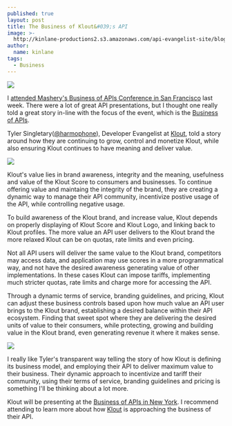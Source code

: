 ```yaml
---
published: true
layout: post
title: The Business of Klout&#039;s API
image: >-
  http://kinlane-productions2.s3.amazonaws.com/api-evangelist-site/blog/klout-logo.jpg
author:
  name: kinlane
tags:
  - Business
---
```

[![](https://kinlane-productions2.s3.amazonaws.com/api-evangelist/klout/klout-logo.jpg)](http://klout.com/)

I [attended Mashery's Business of APIs Conference in San Francisco](/2011/10/06/business-of-apis-conference-in-san-francisco-wrapup/ "attended the Business of APIs Conference in San Francisco") last week. There were a lot of great API presentations, but I thought one really told a great story in-line with the focus of the event, which is the [Business of APIs](/business_of_apis.php "Business of APIs").

Tyler Singletary([@harmophone](https://twitter.com/#!/harmophone "@harmophone")), Developer Evangelist at [Klout](http://klout.com/ "Klout"), told a story around how they are continuing to grow, control and monetize Klout, while also ensuring Klout continues to have meaning and deliver value.

[![](https://kinlane-productions2.s3.amazonaws.com/api-evangelist/klout/klout.JPG)](http://klout.com/)

Klout's value lies in brand awareness, integrity and the meaning, usefulness and value of the Klout Score to consumers and businesses. To continue offering value and maintaing the integrity of the brand, they are creating a dynamic way to manage their API community, incentivize postive usage of the API, while controlling negative usage.

To build awareness of the Klout brand, and increase value, Klout depends on properly displaying of Klout Score and Klout Logo, and linking back to Klout profiles. The more value an API user delivers to the Klout brand the more relaxed Klout can be on quotas, rate limits and even pricing.

Not all API users will deliver the same value to the Klout brand, competitors may access data, and application may use scores in a more programmatical way, and not have the desired awareness generating value of other implementations. In these cases Klout can impose tariffs, implementing much stricter quotas, rate limits and charge more for accessing the API.

Through a dynamic terms of service, branding guidelines, and pricing, Klout can adjust these business controls based upon how much value an API user brings to the Klout brand, establishing a desired balance within their API ecosystem. Finding that sweet spot where they are delivering the desired units of value to their consumers, while protecting, growing and building value in the Klout brand, even generating revenue it where it makes sense.

[![](https://kinlane-productions2.s3.amazonaws.com/api-evangelist/klout/klout-plus-k.jpg)](http://klout.com/)

I really like Tyler's transparent way telling the story of how Klout is defining its business model, and employing their API to deliver maximum value to their business. Their dynamic approach to incentivize and tariff their community, using their terms of service, branding guidelines and pricing is something I'll be thinking about a lot more.

Klout will be presenting at the [Business of APIs in New York](https://www.eventbrite.com/event/2025693905?ref=ebtn "Business of APIs in New York"). I recommend attending to learn more about how [Klout](http://klout.com/ "Klout") is approaching the business of their API.